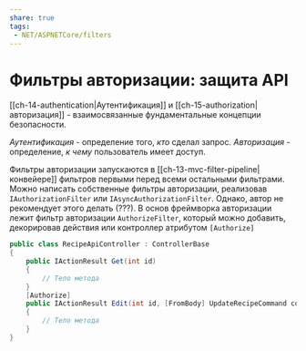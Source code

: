 ```yaml
---
share: true
tags:
 - NET/ASPNETCore/filters
---
```

# Фильтры авторизации: защита API
[[ch-14-authentication|Аутентификация]] и [[ch-15-authorization|авторизация]] - взаимосвязанные фундаментальные концепции безопасности.

*Аутентификация* - определение того, *кто* сделал запрос. *Авторизация* - определение, *к чему* пользователь имеет доступ.

Фильтры авторизации запускаются в [[ch-13-mvc-filter-pipeline|конвейере]] фильтров первыми перед всеми остальными фильтрами.
Можно написать собственные фильтры авторизации, реализовав `IAuthorizationFilter` или `IAsyncAuthorizationFilter`. Однако, автор не рекомендует этого делать (???).
В основ фреймворка авторизации лежит фильтр авторизации `AuthorizeFilter`, который можно добавить, декорировав действия или контроллер атрибутом `[Authorize]`
```csharp
public class RecipeApiController : ControllerBase
{
	public IActionResult Get(int id)
	{
		// Тело метода
	}
	[Authorize]
	public IActionResult Edit(int id, [FromBody] UpdateRecipeCommand command)
	{
		// Тело метода
	}
}
```
